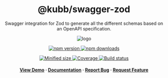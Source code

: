 <div align="center">

  <!-- <img src="assets/logo.png" alt="logo" width="200" height="auto" /> -->
  <h1>@kubb/swagger-zod</h1>
  
  <p>
   Swagger integration for Zod to generate all the different schemas based on an OpenAPI specification.
  </p>  
  <img src="https://raw.githubusercontent.com/kubb-project/kubb/main/assets/banner.png" alt="logo"  height="auto" />

  <!-- Badges -->
  <p>
  <a href="https://www.npmjs.com/package/@kubb/swagger-zod" target="_blank">
    <img alt="npm version" src="https://img.shields.io/npm/v/@kubb/swagger-zod?style=for-the-badge"/>
  </a>

  <a href="https://www.npmjs.com/package/@kubb/swagger-zod" target="_blank">
    <img alt="npm downloads" src="https://img.shields.io/npm/dm/@kubb/swagger-zod?style=for-the-badge"/>
  </a>
  </p>
    
  <p> 
  <a href="https://www.npmjs.com/package/@kubb/swagger-zod" target="_blank">
    <img alt="Minified size" src="https://img.shields.io/bundlephobia/min/@kubb/swagger-zod?style=for-the-badge"/>
  </a>
    
  <a href="https://www.npmjs.com/package/@kubb/swagger-zod" target="_blank">
    <img alt="Coverage" src="https://img.shields.io/codecov/c/github/kubb-project/kubb?style=for-the-badge"/>
  </a>
    
  <a href="https://www.npmjs.com/package/@kubb/swagger-zod" target="_blank">
    <img alt="Build status" src="https://img.shields.io/github/actions/workflow/status/kubb-project/kubb/ci.yaml?style=for-the-badge"/>
  </a>
  
  
  <!-- ALL-CONTRIBUTORS-BADGE:START - Do not remove or modify this section -->
  <!-- ALL-CONTRIBUTORS-BADGE:END -->
  </p>
   
  <h4>
    <a href="https://codesandbox.io/s/github/kubb-project/kubb/tree/main/examples/simple" target="_blank">View Demo</a>
    <span> · </span>
      <a href="https://kubb.dev/" target="_blank">Documentation</a>
    <span> · </span>
      <a href="https://github.com/kubb-project/kubb/issues/" target="_blank">Report Bug</a>
    <span> · </span>
      <a href="https://github.com/kubb-project/kubb/issues/" target="_blank">Request Feature</a>
  </h4>
</div>
